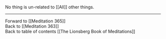 No thing is un-related to [[All]] other things. 

___

Forward to [[Meditation 365]]  
Back to [[Meditation 363]]  
Back to table of contents [[The Lionsberg Book of Meditations]]  
